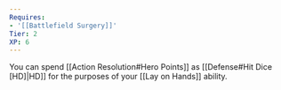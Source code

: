 ```yaml
---
Requires:
- '[[Battlefield Surgery]]'
Tier: 2
XP: 6
---
```


You can spend [[Action Resolution#Hero Points]] as [[Defense#Hit Dice [HD]|HD]] for the purposes of your [[Lay on Hands]] ability.